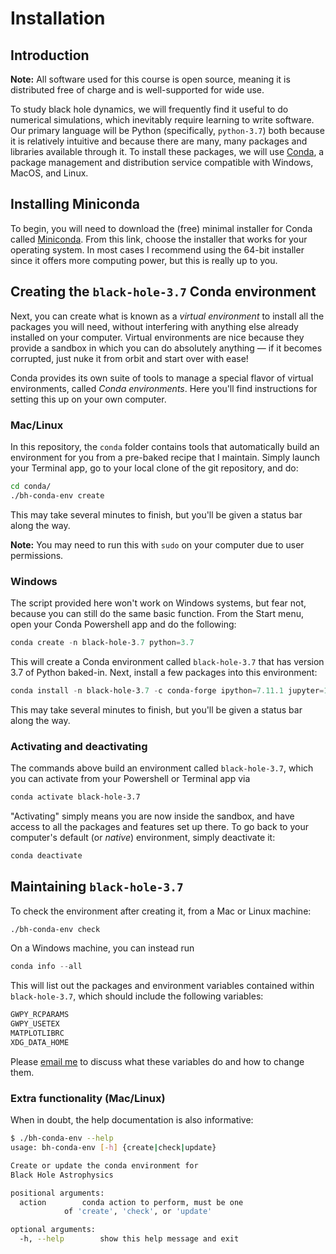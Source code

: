 Installation
============

Introduction
------------

**Note:** All software used for this course is open source, meaning it is
distributed free of charge and is well-supported for wide use.

To study black hole dynamics, we will frequently find it useful to do
numerical simulations, which inevitably require learning to write software.
Our primary language will be Python (specifically, `python-3.7`) both because
it is relatively intuitive and because there are many, many packages and
libraries available through it. To install these packages, we will use
[Conda](https://docs.conda.io/en/latest/), a package management and
distribution service compatible with Windows, MacOS, and Linux.

Installing Miniconda
--------------------

To begin, you will need to download the (free) minimal installer for Conda
called [Miniconda](https://docs.conda.io/en/latest/miniconda.html). From this
link, choose the installer that works for your operating system. In most
cases I recommend using the 64-bit installer since it offers more computing
power, but this is really up to you.

Creating the `black-hole-3.7` Conda environment
-----------------------------------------------

Next, you can create what is known as a *virtual environment* to install all
the packages you will need, without interfering with anything else already
installed on your computer. Virtual environments are nice because they provide
a sandbox in which you can do absolutely anything &mdash; if it becomes
corrupted, just nuke it from orbit and start over with ease!

Conda provides its own suite of tools to manage a special flavor of virtual
environments, called *Conda environments*. Here you'll find instructions for
setting this up on your own computer.

### Mac/Linux

In this repository, the `conda` folder contains tools that automatically build
an environment for you from a pre-baked recipe that I maintain. Simply launch
your Terminal app, go to your local clone of the git repository, and do:

```bash
cd conda/
./bh-conda-env create
```

This may take several minutes to finish, but you'll be given a status bar       
along the way.

**Note:** You may need to run this with `sudo` on your computer due to user
permissions.

### Windows

The script provided here won't work on Windows systems, but fear not, because
you can still do the same basic function. From the Start menu, open your
Conda Powershell app and do the following:

```powershell
conda create -n black-hole-3.7 python=3.7
```

This will create a Conda environment called `black-hole-3.7` that has version
3.7 of Python baked-in. Next, install a few packages into this environment:

```powershell
conda install -n black-hole-3.7 -c conda-forge ipython=7.11.1 jupyter=1.0.0 gwpy=1.0.1
```

This may take several minutes to finish, but you'll be given a status bar
along the way.

### Activating and deactivating

The commands above build an environment called `black-hole-3.7`, which you can
activate from your Powershell or Terminal app via

```bash
conda activate black-hole-3.7
```

"Activating" simply means you are now inside the sandbox, and have access to
all the packages and features set up there. To go back to your computer's
default (or *native*) environment, simply deactivate it:

```bash
conda deactivate
```

Maintaining `black-hole-3.7`
----------------------------

To check the environment after creating it, from a Mac or Linux machine:

```bash
./bh-conda-env check
```

On a Windows machine, you can instead run

```powershell
conda info --all
```

This will list out the packages and environment variables contained within
`black-hole-3.7`, which should include the following variables:

```bash
GWPY_RCPARAMS
GWPY_USETEX
MATPLOTLIBRC
XDG_DATA_HOME
```

Please [email me](mailto:aurban1@lsu.edu) to discuss what these variables do
and how to change them.

### Extra functionality (Mac/Linux)

When in doubt, the help documentation is also informative:

```bash
$ ./bh-conda-env --help
usage: bh-conda-env [-h] {create|check|update}

Create or update the conda environment for
Black Hole Astrophysics

positional arguments:
  action		conda action to perform, must be one
			of 'create', 'check', or 'update'

optional arguments:
  -h, --help		show this help message and exit
```
